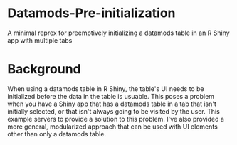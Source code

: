 # Datamods-Pre-initialization
A minimal reprex for preemptively initializing a datamods table in an R Shiny app with multiple tabs

# Background
When using a datamods table in R Shiny, the table's UI needs to be initialized before the data in the table is usuable. This poses a problem when you have a Shiny app that has a datamods table in a tab that isn't initially selected, or that isn't always going to be visited by the user. This example servers to provide a solution to this problem. I've also provided a more general, modularized approach that can be used with UI elements other than only a datamods table.
